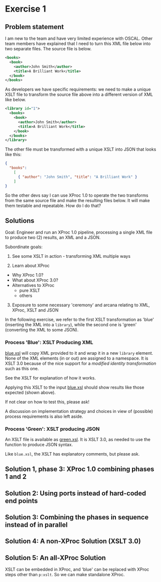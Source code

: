 # Exercise 1

## Problem statement

I am new to the team and have very limited experience with OSCAL. Other team members have explained that I need to turn this XML file below into two separate files. The source file is below.

```xml
<books>
  <book>
    <author>John Smith</author>
    <title>A Brilliant Work</title>
  </book>
</books>
```

As developers we have specific requirements: we need to make a unique XSLT file to transform the source file above into a different version of XML like below.

```xml
<library id="1">
  <books>
    <book>
      <author>John Smith</author>
      <title>A Brilliant Work</title>
    </book>
  </books>
</library>
```

The other file must be transformed with a unique XSLT into JSON that looks like this:

```json
{
  "books":
    [
      { "author": "John Smith", "title": "A Brilliant Work" }
    ]
}     
```

So the other devs say I can use XProc 1.0 to operate the two transforms from the same source file and make the resulting files below. It will make them testable and repeatable. How do I do that?

## Solutions

Goal: Engineer and run an XProc 1.0 pipeline, processing a single XML file to produce two (2) results, an XML and a JSON.

Subordinate goals:

1. See some XSLT in action - transforming XML multiple ways

2. Learn about XProc
  - Why XProc 1.0?
  - What about XProc 3.0?
  - Alternatives to XProc
    - pure XSLT
    - others

3. Exposure to some necessary 'ceremony' and arcana relating to XML, XProc, XSLT and JSON

In the following exercise, we refer to the first XSLT transformation as 'blue' (inserting the XML into a `library`), while the second one is 'green' (converting the XML to some JSON).

### Process 'Blue': XSLT Producing XML

[blue.xsl](blue.xsl) will copy XML provided to it and wrap it in a new `library` element. None of the XML elements (in or out) are assigned to a namespace. It is XSLT 3.0 because of the nice support for a *modified identity transformation* such as this one.

See the XSLT for explanation of how it works.

Applying this XSLT to the input [blue.xsl](blue.xsl) should show results like those expected (shown above).

If not clear on how to test this, please ask!

A discussion on implementation strategy and choices in view of (possible) process requirements is also left aside.

### Process 'Green': XSLT producing JSON

An XSLT file is available as [green.xsl](green.xsl). It is XSLT 3.0, as needed to use the function to produce JSON syntax.

Like `blue.xsl`, the XSLT has explanatory comments, but please ask.

## Solution 1, phase 3: XProc 1.0 combining phases 1 and 2

## Solution 2: Using ports instead of hard-coded end points

## Solution 3: Combining the phases in sequence instead of in parallel

## Solution 4: A non-XProc Solution (XSLT 3.0)

## Solution 5: An all-XProc Solution

XSLT can be embedded in XProc, and 'blue' can be replaced with XProc steps other than `p:xslt`. So we can make standalone XProc.
